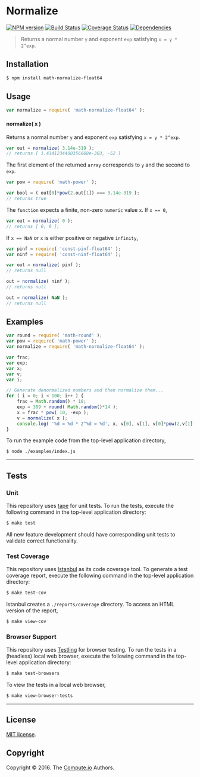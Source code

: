 Normalize
===
[![NPM version][npm-image]][npm-url] [![Build Status][build-image]][build-url] [![Coverage Status][coverage-image]][coverage-url] [![Dependencies][dependencies-image]][dependencies-url]

> Returns a normal number `y` and exponent `exp` satisfying `x = y * 2^exp`.


## Installation

``` bash
$ npm install math-normalize-float64
```


## Usage

``` javascript
var normalize = require( 'math-normalize-float64' );
```

#### normalize( x )

Returns a normal number `y` and exponent `exp` satisfying `x = y * 2^exp`.

``` javascript
var out = normalize( 3.14e-319 );
// returns [ 1.4141234400356668e-303, -52 ]
```

The first element of the returned `array` corresponds to `y` and the second to `exp`.

``` javascript
var pow = require( 'math-power' );

var bool = ( out[0]*pow(2,out[1]) === 3.14e-319 );
// returns true
```

The `function` expects a finite, non-zero `numeric` value `x`. If `x == 0`,

``` javascript
var out = normalize( 0 );
// returns [ 0, 0 ];
```

If `x == NaN` or `x` is either positive or negative `infinity`,

``` javascript
var pinf = require( 'const-pinf-float64' );
var ninf = require( 'const-ninf-float64' );

var out = normalize( pinf );
// returns null

out = normalize( ninf );
// returns null

out = normalize( NaN );
// returns null
```


## Examples

``` javascript
var round = require( 'math-round' );
var pow = require( 'math-power' );
var normalize = require( 'math-normalize-float64' );

var frac;
var exp;
var x;
var v;
var i;

// Generate denormalized numbers and then normalize them...
for ( i = 0; i < 100; i++ ) {
	frac = Math.random() * 10;
	exp = 309 + round( Math.random()*14 );
	x = frac * pow( 10, -exp );
	v = normalize( x );
	console.log( '%d = %d * 2^%d = %d', x, v[0], v[1], v[0]*pow(2,v[1]) );
}
```

To run the example code from the top-level application directory,

``` bash
$ node ./examples/index.js
```


---
## Tests

### Unit

This repository uses [tape][tape] for unit tests. To run the tests, execute the following command in the top-level application directory:

``` bash
$ make test
```

All new feature development should have corresponding unit tests to validate correct functionality.


### Test Coverage

This repository uses [Istanbul][istanbul] as its code coverage tool. To generate a test coverage report, execute the following command in the top-level application directory:

``` bash
$ make test-cov
```

Istanbul creates a `./reports/coverage` directory. To access an HTML version of the report,

``` bash
$ make view-cov
```


### Browser Support

This repository uses [Testling][testling] for browser testing. To run the tests in a (headless) local web browser, execute the following command in the top-level application directory:

``` bash
$ make test-browsers
```

To view the tests in a local web browser,

``` bash
$ make view-browser-tests
```

<!-- [![browser support][browsers-image]][browsers-url] -->


---
## License

[MIT license](http://opensource.org/licenses/MIT).


## Copyright

Copyright &copy; 2016. The [Compute.io][compute-io] Authors.


[npm-image]: http://img.shields.io/npm/v/math-normalize-float64.svg
[npm-url]: https://npmjs.org/package/math-normalize-float64

[build-image]: http://img.shields.io/travis/math-io/normalize-float64/master.svg
[build-url]: https://travis-ci.org/math-io/normalize-float64

[coverage-image]: https://img.shields.io/codecov/c/github/math-io/normalize-float64/master.svg
[coverage-url]: https://codecov.io/github/math-io/normalize-float64?branch=master

[dependencies-image]: http://img.shields.io/david/math-io/normalize-float64.svg
[dependencies-url]: https://david-dm.org/math-io/normalize-float64

[dev-dependencies-image]: http://img.shields.io/david/dev/math-io/normalize-float64.svg
[dev-dependencies-url]: https://david-dm.org/dev/math-io/normalize-float64

[github-issues-image]: http://img.shields.io/github/issues/math-io/normalize-float64.svg
[github-issues-url]: https://github.com/math-io/normalize-float64/issues

[tape]: https://github.com/substack/tape
[istanbul]: https://github.com/gotwarlost/istanbul
[testling]: https://ci.testling.com

[compute-io]: https://github.com/compute-io/
